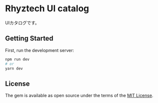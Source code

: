 # Rhyztech UI catalog

UIカタログです。


## Getting Started

First, run the development server:

```bash
npm run dev
# or
yarn dev
```

## License

The gem is available as open source under the terms of the [MIT License](https://opensource.org/licenses/MIT).
